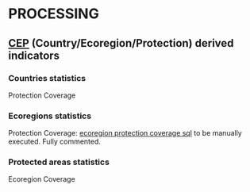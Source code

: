 # PROCESSING 
## [CEP](../README.md) (Country/Ecoregion/Protection) derived indicators

### Countries statistics

Protection Coverage

### Ecoregions statistics

Protection Coverage: [ecoregion protection coverage sql](./ecoregion_coverage.sql) to be manually executed. Fully commented.

### Protected areas statistics

Ecoregion Coverage





